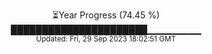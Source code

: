 <p align="center">
⏳Year Progress (74.45 %) <br>
██████████████████████▁▁▁▁▁▁▁▁ <br>
<sub>Updated: Fri, 29 Sep 2023 18:02:51 GMT</sub>
</p>


